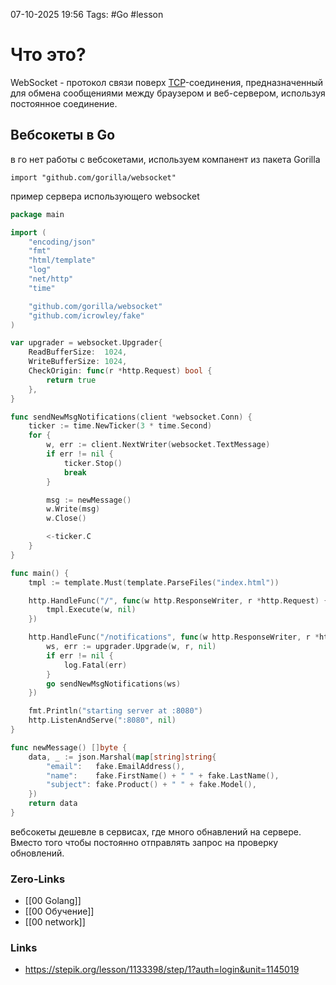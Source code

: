07-10-2025 19:56
Tags: #Go #lesson
# Что это?

WebSocket - протокол связи поверх [TCP](https://ru.wikipedia.org/wiki/TCP "TCP")-соединения, предназначенный для обмена сообщениями между браузером и веб-сервером, используя постоянное соединение.

## Вебсокеты в Go

в го нет работы с вебсокетами, используем компанент из пакета Gorilla
```
import "github.com/gorilla/websocket"
```
 
 пример сервера использующего websocket
```Go
package main

import (
	"encoding/json"
	"fmt"
	"html/template"
	"log"
	"net/http"
	"time"

	"github.com/gorilla/websocket"
	"github.com/icrowley/fake"
)

var upgrader = websocket.Upgrader{
	ReadBufferSize:  1024,
	WriteBufferSize: 1024,
	CheckOrigin: func(r *http.Request) bool {
		return true
	},
}

func sendNewMsgNotifications(client *websocket.Conn) {
	ticker := time.NewTicker(3 * time.Second)
	for {
		w, err := client.NextWriter(websocket.TextMessage)
		if err != nil {
			ticker.Stop()
			break
		}

		msg := newMessage()
		w.Write(msg)
		w.Close()

		<-ticker.C
	}
}

func main() {
	tmpl := template.Must(template.ParseFiles("index.html"))

	http.HandleFunc("/", func(w http.ResponseWriter, r *http.Request) {
		tmpl.Execute(w, nil)
	})

	http.HandleFunc("/notifications", func(w http.ResponseWriter, r *http.Request) {
		ws, err := upgrader.Upgrade(w, r, nil)
		if err != nil {
			log.Fatal(err)
		}
		go sendNewMsgNotifications(ws)
	})

	fmt.Println("starting server at :8080")
	http.ListenAndServe(":8080", nil)
}

func newMessage() []byte {
	data, _ := json.Marshal(map[string]string{
		"email":   fake.EmailAddress(),
		"name":    fake.FirstName() + " " + fake.LastName(),
		"subject": fake.Product() + " " + fake.Model(),
	})
	return data
}
```

вебсокеты дешевле в сервисах, где много обнавлений на сервере. Вместо того чтобы постоянно отправлять запрос на проверку обновлений.

### Zero-Links
- [[00 Golang]]
- [[00 Обучение]]
- [[00 network]]


### Links
- https://stepik.org/lesson/1133398/step/1?auth=login&unit=1145019

